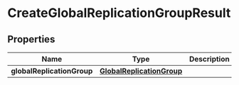 

# CreateGlobalReplicationGroupResult


## Properties

| Name | Type | Description | Notes |
|------------ | ------------- | ------------- | -------------|
|**globalReplicationGroup** | [**GlobalReplicationGroup**](GlobalReplicationGroup.md) |  |  [optional] |



